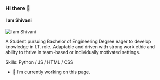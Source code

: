 ### Hi there 👋
#### I am Shivani
![I am Shivani](https://github.com/shivani-Makvana/github-profile-views-counter)

A Student pursuing Bachelor of Engineering Degree eager to develop knowledge in I.T. role. Adaptable and driven with strong work ethic and ability to thrive in team-based or individually motivated settings.

Skills: Python  / JS / HTML / CSS

- 🔭 I’m currently working on this page. 

<!--
**ShivaniMakvana/ShivaniMakvana** is a ✨ _special_ ✨ repository because its `README.md` (this file) appears on your GitHub profile.

Here are some ideas to get you started:

- 🔭 I’m currently working on ...
- 🌱 I’m currently learning ...
- 👯 I’m looking to collaborate on ...
- 🤔 I’m looking for help with ...
- 💬 Ask me about ...
- 📫 How to reach me: ...
- 😄 Pronouns: ...
- ⚡ Fun fact: ...
-->
